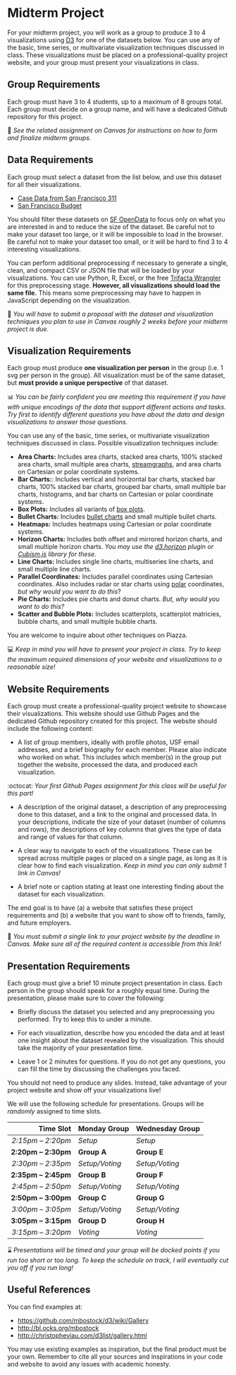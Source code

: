 # Midterm Project

For your midterm project, you will work as a group to produce 3 to 4 visualizations using [D3](https://d3js.org/) for one of the datasets below. You can use any of the basic, time series, or multivariate visualization techniques discussed in class. These visualizations must be placed on a professional-quality project website, and your group must present your visualizations in class.

## Group Requirements

Each group must have 3 to 4 students, up to a maximum of 8 groups total. Each group must decide on a group name, and will have a dedicated Github repository for this project. 

:busts_in_silhouette: *See the related assignment on Canvas for instructions on how to form and finalize midterm groups.*
    
## Data Requirements

Each group must select a dataset from the list below, and use this dataset for all their visualizations.

- [Case Data from San Francisco 311](https://data.sfgov.org/City-Infrastructure/Case-Data-from-San-Francisco-311-SF311-/vw6y-z8j6)
- [San Francisco Budget](https://data.sfgov.org/City-Management-and-Ethics/Budget/xdgd-c79v)

You should filter these datasets on [SF OpenData](https://data.sfgov.org/getting-started) to focus only on what you are interested in and to reduce the size of the dataset. Be careful not to make your dataset too large, or it will be impossible to load in the browser. Be careful not to make your dataset too small, or it will be hard to find 3 to 4 interesting visualizations. 

You can perform additional preprocessing if necessary to generate a single, clean, and compact CSV or JSON file that will be loaded by your visualizations. You can use Python, R, Excel, or the free [Trifacta Wrangler](https://www.trifacta.com/products/wrangler/) for this preprocessing stage. **However, all visualizations should load the same file.** This means some preprocessing may have to happen in JavaScript depending on the visualization.

:page_facing_up: *You will have to submit a proposal with the dataset and visualization techniques you plan to use in Canvas roughly 2 weeks before your midterm project is due.*

## Visualization Requirements

Each group must produce **one visualization per person** in the group (i.e. 1 svg per person in the group). All visualization must be of the same dataset, but **must provide a unique perspective** of that dataset. 

:bar_chart: *You can be fairly confident you are meeting this requirement if you have with unique encodings of the data that support different actions and tasks. Try first to identify different questions you have about the data and design visualizations to answer those questions.*

You can use any of the basic, time series, or multivariate visualization techniques discussed in class. Possible visualization techniques include:

- **Area Charts:** Includes area charts, stacked area charts, 100% stacked area charts, small multiple area charts, [streamgraphs](https://bl.ocks.org/mbostock/4060954), and area charts on Cartesian or polar coordinate systems.
- **Bar Charts:**: Includes vertical and horizontal bar charts, stacked bar charts, 100% stacked bar charts, grouped bar charts, small multiple bar charts, histograms, and bar charts on Cartesian or polar coordinate systems.
- **Box Plots:** Includes all variants of [box plots](https://bl.ocks.org/mbostock/4061502).
- **Bullet Charts:** Includes [bullet charts](https://bl.ocks.org/mbostock/4061961) and small multiple bullet charts.
- **Heatmaps:** Includes heatmaps using Cartesian or polar coordinate systems.
- **Horizon Charts:** Includes both offset and mirrored horizon charts, and small multiple horizon charts. *You may use the [d3.horizon](http://bl.ocks.org/mbostock/1483226) plugin or [Cubism.js](https://square.github.io/cubism/) library for these.*
- **Line Charts:** Includes single line charts, multiseries line charts, and small multiple line charts.
- **Parallel Coordinates:** Includes parallel coordinates using Cartesian coordinates. Also includes radar or star charts using [polar](http://bl.ocks.org/mbostock/4583749) coordinates, *but why would you want to do this*?
- **Pie Charts:** Includes pie charts and donut charts. *But, why would you want to do this?*
- **Scatter and Bubble Plots:** Includes scatterplots, scatterplot matricies, bubble charts, and small multiple bubble charts.

You are welcome to inquire about other techniques on Piazza.

:computer: *Keep in mind you will have to present your project in class. Try to keep the maximum required dimensions of your website and visualizations to a reasonable size!*

## Website Requirements
  
Each group must create a professional-quality project website to showcase their visualizations. This website should use Github Pages and the dedicated Github repository created for this project. The website should include the following content:
  
  - A list of group members, ideally with profile photos, USF email addresses, and a brief biography for each member. Please also indicate who worked on what. This includes which member(s) in the group put together the website, processed the data, and produced each visualization.
  
  :octocat: *Your first Github Pages assignment for this class will be useful for this part!*
  
  - A description of the original dataset, a description of any preprocessing done to this dataset, and a link to the original and processed data. In your descriptions, indicate the size of your dataset (number of columns and rows), the descriptions of key columns that gives the type of data and range of values for that column.   
    
  - A clear way to navigate to each of the visualizations. These can be spread across multiple pages or placed on a single page, as long as it is clear how to find each visualization. *Keep in mind you can only submit 1 link in Canvas!*
  
  - A brief note or caption stating at least one interesting finding about the dataset for each visualization.
  
The end goal is to have (a) a website that satisfies these project requirements and (b) a website that you want to show off to friends, family, and future employers. 
  
:link: *You must submit a single link to your project website by the deadline in Canvas. Make sure all of the required content is accessible from this link!*
    
## Presentation Requirements

Each group must give a brief 10 minute project presentation in class. Each person in the group should speak for a roughly equal time. During the presentation, please make sure to cover the following:

- Briefly discuss the dataset you selected and any preprocessing you performed. Try to keep this to under a minute.
 
- For each visualization, describe how you encoded the data and at least one insight about the dataset revealed by the visualization. This should take the majority of your presentation time.

- Leave 1 or 2 minutes for questions. If you do not get any questions, you can fill the time by discussing the challenges you faced.

You should not need to produce any slides. Instead, take advantage of your project website and show off your visualizations live! 

We will use the following schedule for presentations. Groups will be *randomly* assigned to time slots.

| Time Slot           | Monday Group    | Wednesday Group |
|--------------------:|:----------------|:----------------|
|  *2:15pm – 2:20pm*  | *Setup*         | *Setup*         |
| **2:20pm – 2:30pm** | **Group A**     | **Group E**     |
|  *2:30pm – 2:35pm*  | *Setup/Voting*  | *Setup/Voting*  |
| **2:35pm – 2:45pm** | **Group B**     | **Group F**     |
|  *2:45pm – 2:50pm*  | *Setup/Voting*  | *Setup/Voting*  |
| **2:50pm – 3:00pm** | **Group C**     | **Group G**     |
|  *3:00pm – 3:05pm*  | *Setup/Voting*  | *Setup/Voting*  |
| **3:05pm – 3:15pm** | **Group D**     | **Group H**     |
|  *3:15pm – 3:20pm*  | *Voting*        | *Voting*        |

:hourglass: *Presentations will be timed and your group will be docked points if you run too short or too long. To keep the schedule on track, I will eventually cut you off if you run long!*

## Useful References

You can find examples at:

- <https://github.com/mbostock/d3/wiki/Gallery>
- <http://bl.ocks.org/mbostock>
- <http://christopheviau.com/d3list/gallery.html>

You may use existing examples as inspiration, but the final product must be your own. Remember to cite all your sources and inspirations in your code and website to avoid any issues with academic honesty.

